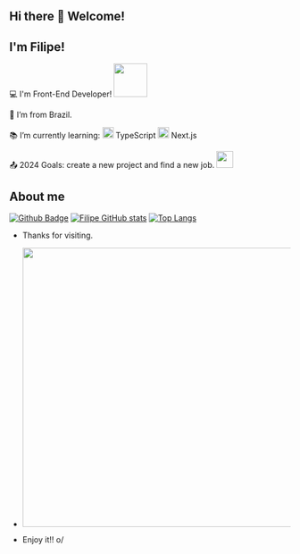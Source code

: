 ## Hi there 👋 Welcome!

 

## I'm Filipe!

 

:computer: I'm Front-End Developer! <code><img src=https://github.com/TheDudeThatCode/TheDudeThatCode/blob/master/Assets/Designer.gif width="60"></code>

:house_with_garden: I’m from Brazil.

:books: I’m currently learning:
<code><img height="20" src="https://img.shields.io/badge/TypeScript-007ACC?style=for-the-badge&logo=typescript&logoColor=white"></code> TypeScript 
<code><img height="20" src="https://img.shields.io/badge/next%20js-000000?style=for-the-badge&logo=nextdotjs&logoColor=white"></code> Next.js

:outbox_tray: 2024 Goals: create a new project and find a new job.
<code><img src=https://github.com/TheDudeThatCode/TheDudeThatCode/blob/master/Assets/Developer.gif width="30"></code>


## About me

[![Github Badge](https://img.shields.io/badge/-Github-000?style=flat-square&logo=Github&logoColor=white&link=LINK_GIT)](https://github.com/BruzacaF)
[![Filipe GitHub stats](https://github-readme-stats.vercel.app/api?username=BruzacaF)](https://github.com/BruzacaF/github-readme-stats)
[![Top Langs](https://github-readme-stats.vercel.app/api/top-langs/?username=BruzacaF&layout=compact)](https://github.com/BruzacaF/github-readme-stats)

- Thanks for visiting.
- <code><img src=https://github.com/TheDudeThatCode/TheDudeThatCode/blob/master/Assets/Mario_Gameplay.gif width="500"></code>

- Enjoy it!! o/
<!--
**BruzacaF/BruzacaF** is a ✨ _special_ ✨ repository because its `README.md` (this file) appears on your GitHub profile.

Here are some ideas to get you started:

- 🔭 I’m currently working on ...
- 🌱 I’m currently learning ...
- 👯 I’m looking to collaborate on ...
- 🤔 I’m looking for help with ...
- 💬 Ask me about ...
- 📫 How to reach me: ...
- 😄 Pronouns: ...
- ⚡ Fun fact: ...
-->
